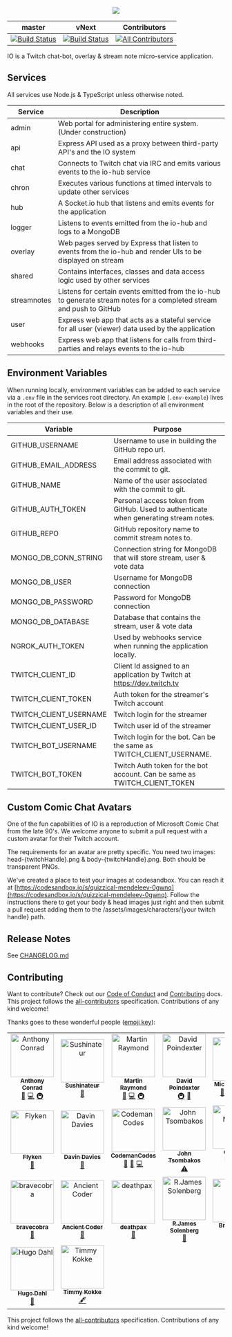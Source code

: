 <p align="center">
    <img src="https://user-images.githubusercontent.com/1228996/61920397-11dc2d80-af1f-11e9-9695-7263d1e1d0f2.png"/>
</p>

| master | vNext | Contributors |
| --- | --- | --- |
| [![Build Status](https://dev.azure.com/michaeljolley/io-bot/_apis/build/status/Build%20IO?branchName=master)](https://dev.azure.com/michaeljolley/io-bot/_build/latest?definitionId=3&branchName=master) | [![Build Status](https://dev.azure.com/michaeljolley/io-bot/_apis/build/status/Build%20IO?branchName=vNext)](https://dev.azure.com/michaeljolley/io-bot/_build/latest?definitionId=3&branchName=vNext) |[![All Contributors](https://img.shields.io/badge/all_contributors-23-orange.svg?style=flat-square)](#contributors) |

IO is a Twitch chat-bot, overlay & stream note micro-service application.

## Services

All services use Node.js & TypeScript unless otherwise noted.

| Service        | Description                                                                                                             |
| ---            | ---                                                                                                                     |
| admin          | Web portal for administering entire system. (Under construction)                                                        |
| api            | Express API used as a proxy between third-party API's and the IO system                                                 |
| chat           | Connects to Twitch chat via IRC and emits various events to the io-hub service                                          |
| chron          | Executes various functions at timed intervals to update other services                                                  |
| hub            | A Socket.io hub that listens and emits events for the application                                                       |
| logger         | Listens to events emitted from the io-hub and logs to a MongoDB                                                         |
| overlay        | Web pages served by Express that listen to events from the io-hub and render UIs to be displayed on stream              |
| shared         | Contains interfaces, classes and data access logic used by other services                                               |
| streamnotes    | Listens for certain events emitted from the io-hub to generate stream notes for a completed stream and push to GitHub   |
| user           | Express web app that acts as a stateful service for all user (viewer) data used by the application                      |
| webhooks       | Express web app that listens for calls from third-parties and relays events to the io-hub                               |

## Environment Variables

When running locally, environment variables can be added to each service via a `.env` file in the services root directory.  An example
(`.env-example`) lives in the root of the repository.  Below is a description of all environment variables and their use.

| Variable                | Purpose                                                                                                     |
| ---                     | ---                                                                                                         |
| GITHUB_USERNAME             | Username to use in building the GitHub repo url.             |
| GITHUB_EMAIL_ADDRESS         | Email address associated with the commit to git.                                           |
| GITHUB_NAME             | Name of the user associated with the commit to git. |
| GITHUB_AUTH_TOKEN       | Personal access token from GitHub.  Used to authenticate when generating stream notes. |
| GITHUB_REPO             | GitHub repository name to commit stream notes to. |
| MONGO_DB_CONN_STRING    | Connection string for MongoDB that will store stream, user & vote data                                      |
| MONGO_DB_USER           | Username for MongoDB connection                                                                             |
| MONGO_DB_PASSWORD       | Password for MongoDB connection                                                                             |
| MONGO_DB_DATABASE       | Database that contains the stream, user & vote data                                                         |
| NGROK_AUTH_TOKEN        | Used by webhooks service when running the application locally.                                              |
| TWITCH_CLIENT_ID        | Client Id assigned to an application by Twitch at https://dev.twitch.tv                                     |
| TWITCH_CLIENT_TOKEN     | Auth token for the streamer's Twitch account                                                                |
| TWITCH_CLIENT_USERNAME  | Twitch login for the streamer                                                                               |
| TWITCH_CLIENT_USER_ID   | Twitch user id of the streamer                                                                              |
| TWITCH_BOT_USERNAME     | Twitch login for the bot.  Can be the same as TWITCH_CLIENT_USERNAME.                                       |
| TWITCH_BOT_TOKEN        | Twitch Auth token for the bot account.  Can be same as TWITCH_CLIENT_TOKEN                                  |

## Custom Comic Chat Avatars

One of the fun capabilities of IO is a reproduction of Microsoft Comic Chat from the late 90's. We welcome anyone to submit a pull request
with a custom avatar for their Twitch account.

The requirements for an avatar are pretty specific.  You need two images: head-{twitchHandle}.png &amp; body-{twitchHandle}.png.  Both should
be transparent PNGs.

We've created a place to test your images at codesandbox.  You can reach it at [https://codesandbox.io/s/quizzical-mendeleev-0gwnq](https://codesandbox.io/s/quizzical-mendeleev-0gwnq). Follow the instructions there to get your body & head images just right and then submit
a pull request adding them to the /assets/images/characters/{your twitch handle} path.

## Release Notes

See [CHANGELOG.md](CHANGELOG.md)

## Contributing

Want to contribute? Check out our [Code of Conduct](CODE_OF_CONDUCT.md) and [Contributing](CONTRIBUTING.md) docs. This project follows the [all-contributors](https://github.com/all-contributors/all-contributors) specification.  Contributions of any kind welcome!

Thanks goes to these wonderful people ([emoji key](https://allcontributors.org/docs/en/emoji-key)):

<!-- ALL-CONTRIBUTORS-LIST:START - Do not remove or modify this section -->
<!-- prettier-ignore -->
<table>
  <tr>
    <td align="center"><a href="https://github.com/parithon"><img src="https://avatars3.githubusercontent.com/u/8602418?v=4" width="100px;" alt="Anthony Conrad"/><br /><sub><b>Anthony Conrad</b></sub></a><br /><a href="#ideas-parithon" title="Ideas, Planning, & Feedback">🤔</a> <a href="https://github.com/MichaelJolley/io/commits?author=parithon" title="Code">💻</a> <a href="#infra-parithon" title="Infrastructure (Hosting, Build-Tools, etc)">🚇</a></td>
    <td align="center"><a href="https://github.com/sushinateur"><img src="https://avatars3.githubusercontent.com/u/36899634?v=4" width="100px;" alt="Sushinateur"/><br /><sub><b>Sushinateur</b></sub></a><br /><a href="#ideas-sushinateur" title="Ideas, Planning, & Feedback">🤔</a></td>
    <td align="center"><a href="http://www.codephobia.com"><img src="https://avatars1.githubusercontent.com/u/6385224?v=4" width="100px;" alt="Martin Raymond"/><br /><sub><b>Martin Raymond</b></sub></a><br /><a href="#ideas-codephobia" title="Ideas, Planning, & Feedback">🤔</a> <a href="https://github.com/MichaelJolley/io/commits?author=codephobia" title="Code">💻</a> <a href="#infra-codephobia" title="Infrastructure (Hosting, Build-Tools, etc)">🚇</a></td>
    <td align="center"><a href="https://drp3.me/"><img src="https://avatars0.githubusercontent.com/u/119065?v=4" width="100px;" alt="David Poindexter"/><br /><sub><b>David Poindexter</b></sub></a><br /><a href="#infra-mtheoryx" title="Infrastructure (Hosting, Build-Tools, etc)">🚇</a> <a href="#ideas-mtheoryx" title="Ideas, Planning, & Feedback">🤔</a></td>
    <td align="center"><a href="https://michaeljolley.com/"><img src="https://avatars2.githubusercontent.com/u/1228996?v=4" width="100px;" alt="Michael Jolley"/><br /><sub><b>Michael Jolley</b></sub></a><br /><a href="#ideas-MichaelJolley" title="Ideas, Planning, & Feedback">🤔</a> <a href="https://github.com/MichaelJolley/io/commits?author=MichaelJolley" title="Code">💻</a> <a href="#infra-MichaelJolley" title="Infrastructure (Hosting, Build-Tools, etc)">🚇</a> <a href="https://github.com/MichaelJolley/io/commits?author=MichaelJolley" title="Documentation">📖</a></td>
    <td align="center"><a href="https://github.com/andresamaris"><img src="https://avatars0.githubusercontent.com/u/19216518?v=4" width="100px;" alt="Andrés Amarís"/><br /><sub><b>Andrés Amarís</b></sub></a><br /><a href="https://github.com/MichaelJolley/io/commits?author=andresamaris" title="Code">💻</a></td>
    <td align="center"><a href="https://c-j.tech"><img src="https://avatars0.githubusercontent.com/u/3969086?v=4" width="100px;" alt="Chris Jones"/><br /><sub><b>Chris Jones</b></sub></a><br /><a href="#ideas-cmjchrisjones" title="Ideas, Planning, & Feedback">🤔</a></td>
  </tr>
  <tr>
    <td align="center"><a href="https://github.com/Flyken271"><img src="https://avatars0.githubusercontent.com/u/39961800?v=4" width="100px;" alt="Flyken"/><br /><sub><b>Flyken</b></sub></a><br /><a href="#ideas-Flyken271" title="Ideas, Planning, & Feedback">🤔</a></td>
    <td align="center"><a href="https://github.com/copperbeardy"><img src="https://avatars3.githubusercontent.com/u/4822063?v=4" width="100px;" alt="Davin Davies"/><br /><sub><b>Davin Davies</b></sub></a><br /><a href="#ideas-copperbeardy" title="Ideas, Planning, & Feedback">🤔</a></td>
    <td align="center"><a href="https://github.com/CodemanCodes"><img src="https://avatars3.githubusercontent.com/u/46641880?v=4" width="100px;" alt="CodemanCodes"/><br /><sub><b>CodemanCodes</b></sub></a><br /><a href="#ideas-CodemanCodes" title="Ideas, Planning, & Feedback">🤔</a> <a href="#userTesting-CodemanCodes" title="User Testing">📓</a> <a href="https://github.com/MichaelJolley/io/commits?author=CodemanCodes" title="Code">💻</a></td>
    <td align="center"><a href="https://github.com/jtsom"><img src="https://avatars1.githubusercontent.com/u/13488?v=4" width="100px;" alt="John Tsombakos"/><br /><sub><b>John Tsombakos</b></sub></a><br /><a href="https://github.com/MichaelJolley/io/commits?author=jtsom" title="Tests">⚠️</a></td>
    <td align="center"><a href="http://murrayit.org"><img src="https://avatars0.githubusercontent.com/u/20172166?v=4" width="100px;" alt="Chance Murray"/><br /><sub><b>Chance Murray</b></sub></a><br /><a href="https://github.com/MichaelJolley/io/commits?author=chancesm" title="Code">💻</a></td>
    <td align="center"><a href="http://electrichavoc.tv"><img src="https://avatars1.githubusercontent.com/u/3020276?v=4" width="100px;" alt="ElectricHavoc"/><br /><sub><b>ElectricHavoc</b></sub></a><br /><a href="https://github.com/MichaelJolley/io/commits?author=electrichavoc" title="Code">💻</a></td>
    <td align="center"><a href="https://github.com/jedelfraisse"><img src="https://avatars0.githubusercontent.com/u/2048024?v=4" width="100px;" alt="Jonathan Delfraisse"/><br /><sub><b>Jonathan Delfraisse</b></sub></a><br /><a href="https://github.com/MichaelJolley/io/commits?author=jedelfraisse" title="Tests">⚠️</a></td>
  </tr>
  <tr>
    <td align="center"><a href="http://www.bravecobra.com"><img src="https://avatars3.githubusercontent.com/u/391353?v=4" width="100px;" alt="bravecobra"/><br /><sub><b>bravecobra</b></sub></a><br /><a href="#ideas-bravecobra" title="Ideas, Planning, & Feedback">🤔</a></td>
    <td align="center"><a href="https://github.com/theancientcoder"><img src="https://avatars0.githubusercontent.com/u/46498193?v=4" width="100px;" alt="Ancient Coder"/><br /><sub><b>Ancient Coder</b></sub></a><br /><a href="#ideas-theancientcoder" title="Ideas, Planning, & Feedback">🤔</a></td>
    <td align="center"><a href="https://github.com/deathpax"><img src="https://avatars3.githubusercontent.com/u/1409098?v=4" width="100px;" alt="deathpax"/><br /><sub><b>deathpax</b></sub></a><br /><a href="#ideas-deathpax" title="Ideas, Planning, & Feedback">🤔</a></td>
    <td align="center"><a href="https://github.com/solenberg"><img src="https://avatars3.githubusercontent.com/u/1253016?v=4" width="100px;" alt="R.James Solenberg"/><br /><sub><b>R.James Solenberg</b></sub></a><br /><a href="#ideas-solenberg" title="Ideas, Planning, & Feedback">🤔</a></td>
    <td align="center"><a href="https://www.clarkio.com"><img src="https://avatars2.githubusercontent.com/u/6265396?v=4" width="100px;" alt="Brian Clark"/><br /><sub><b>Brian Clark</b></sub></a><br /><a href="#content-clarkio" title="Content">🖋</a></td>
    <td align="center"><a href="https://github.com/mholloway24"><img src="https://avatars2.githubusercontent.com/u/40776983?v=4" width="100px;" alt="Mike Holloway"/><br /><sub><b>Mike Holloway</b></sub></a><br /><a href="#ideas-mholloway24" title="Ideas, Planning, & Feedback">🤔</a> <a href="https://github.com/MichaelJolley/io/commits?author=mholloway24" title="Code">💻</a></td>
    <td align="center"><a href="http://ToeFrog.github.io"><img src="https://avatars0.githubusercontent.com/u/1122675?v=4" width="100px;" alt="Chris Gargotta"/><br /><sub><b>Chris Gargotta</b></sub></a><br /><a href="https://github.com/MichaelJolley/io/commits?author=ToeFrog" title="Code">💻</a> <a href="#ideas-ToeFrog" title="Ideas, Planning, & Feedback">🤔</a></td>
  </tr>
  <tr>
    <td align="center"><a href="http://code-jedi.com/blog"><img src="https://avatars1.githubusercontent.com/u/757374?v=4" width="100px;" alt="Hugo Dahl"/><br /><sub><b>Hugo Dahl</b></sub></a><br /><a href="#ideas-hugodahl" title="Ideas, Planning, & Feedback">🤔</a></td>
    <td align="center"><a href="http://timmykokke.com"><img src="https://avatars1.githubusercontent.com/u/2283621?v=4" width="100px;" alt="Timmy Kokke"/><br /><sub><b>Timmy Kokke</b></sub></a><br /><a href="#content-sorskoot" title="Content">🖋</a></td>
  </tr>
</table>

<!-- ALL-CONTRIBUTORS-LIST:END -->

This project follows the [all-contributors](https://github.com/all-contributors/all-contributors) specification. Contributions of any kind welcome!
